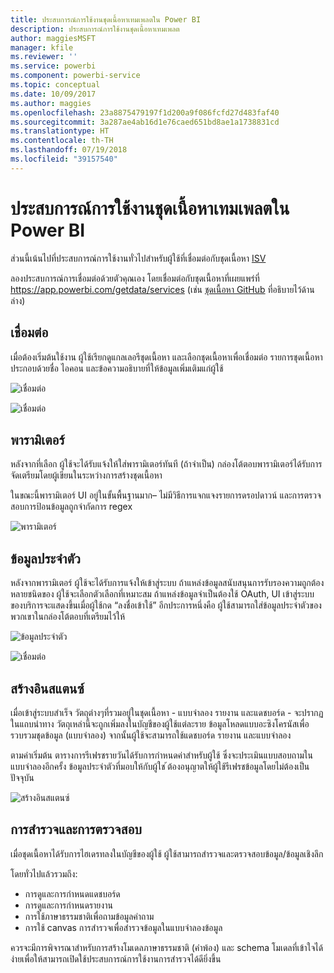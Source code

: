 ```yaml
---
title: ประสบการณ์การใช้งานชุดเนื้อหาเทมเพลตใน Power BI
description: ประสบการณ์การใช้งานชุดเนื้อหาเทมเพลต
author: maggiesMSFT
manager: kfile
ms.reviewer: ''
ms.service: powerbi
ms.component: powerbi-service
ms.topic: conceptual
ms.date: 10/09/2017
ms.author: maggies
ms.openlocfilehash: 23a8875479197f1d200a9f086fcfd27d483faf40
ms.sourcegitcommit: 3a287ae4ab16d1e76caed651bd8ae1a1738831cd
ms.translationtype: HT
ms.contentlocale: th-TH
ms.lasthandoff: 07/19/2018
ms.locfileid: "39157540"
---
```

# <a name="template-content-pack-experiences-in-power-bi"></a>ประสบการณ์การใช้งานชุดเนื้อหาเทมเพลตใน Power BI
ส่วนนี้เน้นไปที่ประสบการณ์การใช้งานทั่วไปสำหรับผู้ใช้ที่เชื่อมต่อกับชุดเนื้อหา [ISV](service-connect-to-services.md)

ลองประสบการณ์การเชื่อมต่อด้วยตัวคุณเอง โดยเชื่อมต่อกับชุดเนื้อหาที่เผยแพร่ที่ https://app.powerbi.com/getdata/services (เช่น [ชุดเนื้อหา GitHub](https://app.powerbi.com/getdata/services/github) ที่อธิบายไว้ด้านล่าง)

## <a name="connect"></a>เชื่อมต่อ
เมื่อต้องเริ่มต้นใช้งาน ผู้ใช้เรียกดูแกลเลอรีชุดเนื้อหา และเลือกชุดเนื้อหาเพื่อเชื่อมต่อ รายการชุดเนื้อหาประกอบด้วยชื่อ ไอคอน และข้อความอธิบายที่ให้ข้อมูลเพิ่มเติมแก่ผู้ใช้

![เชื่อมต่อ](media/template-content-pack-experience/github_data.png)

![เชื่อมต่อ](media/template-content-pack-experience/github_connect.png)

## <a name="parameters"></a>พารามิเตอร์
หลังจากที่เลือก ผู้ใช้จะได้รับแจ้งให้ใส่พารามิเตอร์ทันที (ถ้าจำเป็น) กล่องโต้ตอบพารามิเตอร์ได้รับการจัดเตรียมโดยผู้เขียนในระหว่างการสร้างชุดเนื้อหา

ในขณะนี้พารามิเตอร์ UI อยู่ในขั้นพื้นฐานมาก– ไม่มีวิธีการแจกแจงรายการดรอปดาวน์ และการตรวจสอบการป้อนข้อมูลถูกจำกัดการ regex

![พารามิเตอร์](media/template-content-pack-experience/github_params.png)

## <a name="credentials"></a>ข้อมูลประจำตัว
หลังจากพารามิเตอร์ ผู้ใช้จะได้รับการแจ้งให้เข้าสู่ระบบ  ถ้าแหล่งข้อมูลสนับสนุนการรับรองความถูกต้องหลายชนิดของ ผู้ใช้จะเลือกตัวเลือกที่เหมาะสม ถ้าแหล่งข้อมูลจำเป็นต้องใช้ OAuth, UI เข้าสู่ระบบของบริการจะแสดงขึ้นเมื่อผู้ใช้กด “ลงชื่อเข้าใช้”  อีกประการหนึ่งคือ ผู้ใช้สามารถใส่ข้อมูลประจำตัวของพวกเขาในกล่องโต้ตอบที่เตรียมไว้ให้

![ข้อมูลประจำตัว](media/template-content-pack-experience/github_login.png)

![เชื่อมต่อ](media/template-content-pack-experience/github_creds2.png)

## <a name="instantiation"></a>สร้างอินสแตนซ์
เมื่อเข้าสู่ระบบสำเร็จ วัตถุต่างๆที่รวมอยู่ในชุดเนื้อหา - แบบจำลอง รายงาน และแดชบอร์ด - จะปรากฏในแถบนำทาง  วัตถุเหล่านี้จะถูกเพิ่มลงในบัญชีของผู้ใช้แต่ละราย  ข้อมูลโหลดแบบอะซิงโครนัสเพื่อรวบรวมชุดข้อมูล (แบบจำลอง)  จากนั้นผู้ใช้จะสามารถใช้แดชบอร์ด รายงาน และแบบจำลอง

ตามค่าเริ่มต้น ตารางการรีเฟรชรายวันได้รับการกำหนดค่าสำหรับผู้ใช้ ซึ่งจะประเมินแบบสอบถามในแบบจำลองอีกครั้ง  ข้อมูลประจำตัวที่มอบให้กับผู้ใช ้ต้องอนุญาตให้ผู้ใช้รีเฟรชข้อมูลโดยไม่ต้องเป็นปัจจุบัน

![สร้างอินสแตนซ์](media/template-content-pack-experience/github_dashboard.png)

## <a name="exploration-and-monitoring"></a>การสำรวจและการตรวจสอบ
เมื่อชุดเนื้อหาได้รับการไฮเดรทลงในบัญชีของผู้ใช้ ผู้ใช้สามารถสำรวจและตรวจสอบข้อมูล/ข้อมูลเชิงลึก

โดยทั่วไปแล้วรวมถึง:

* การดูและการกำหนดแดชบอร์ด
* การดูและการกำหนดรายงาน
* การใช้ภาษาธรรมชาติเพื่อถามข้อมูลคำถาม
* การใช้ canvas การสำรวจเพื่อสำรวจข้อมูลในแบบจำลองข้อมูล

ควรจะมีการพิจารณาสำหรับการสร้างโมเดลภาษาธรรมชาติ (คำพ้อง) และ schema โมเดลที่เข้าใจได้ง่ายเพื่อให้สามารถเปิดใช้ประสบการณ์การใช้งานการสำรวจได้ดียิ่งขึ้น

